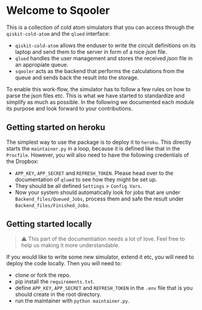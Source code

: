 # Welcome to Sqooler

This is a collection of cold atom simulators that you can access through the `qiskit-cold-atom` and the `qlued` interface:

- `qiskit-cold-atom` allows the enduser to write the circuit definitions on its laptop and send them to the server in form of a nice *json* file.
- `qlued` handles the user management and stores the received *json* file in an appropiate queue.
- `sqooler` acts as the backend that performs the calculations from the queue and sends back the result into the storage.

To enable this work-flow, the simulator has to follow a few rules on how to parse the json files etc. This is what we have started to standardize and simplify as much as possible. In the following we documented each module its purpose and look forward to your contributions.

## Getting started on heroku

The simplest way to use the package is to deploy it to `heroku`. This directly starts the `maintainer.py` in a loop, because it is defined like that in the `Procfile`.  However, you will also need to have the following credentials of the Dropbox:

- `APP_KEY`, `APP_SECRET` and `REFRESH_TOKEN`. Please head over to the documentation of `qlued` to see how they might be set up.
- They should be all defined `Settings` > `Config Vars`. 
- Now your system  should automatically look for jobs that are under `Backend_files/Queued_Jobs`, process them and safe the result under `Backend_files/Finished_Jobs`.


## Getting started locally
    
> :warning: This part of the documentiation needs a lot of love. Feel free to help us making it more understandable.

If you would like to write some new simulator, extend it etc, you will need to deploy the code locally. Then you will need to:

- clone or fork the repo.
- pip install the `requirements.txt`.
- define `APP_KEY`, `APP_SECRET` and `REFRESH_TOKEN` in the `.env` file that is you should create in the root directory.
- run the maintainer with `python maintainer.py`.